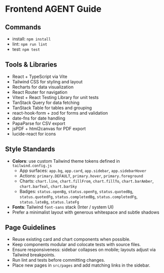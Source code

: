 # Frontend AGENT Guide

## Commands
- install: `npm install`
- lint: `npm run lint`
- test: `npm test`

## Tools & Libraries
- React + TypeScript via Vite
- Tailwind CSS for styling and layout
- Recharts for data visualization
- React Router for navigation
- Vitest + React Testing Library for unit tests
- TanStack Query for data fetching
- TanStack Table for tables and grouping
- react-hook-form + zod for forms and validation
- date-fns for date handling
- PapaParse for CSV export
- jsPDF + html2canvas for PDF export
- lucide-react for icons

## Style Standards
- **Colors**: use custom Tailwind theme tokens defined in `tailwind.config.js`
  - App surfaces: `app.bg`, `app.card`, `app.sidebar`, `app.sidebarHover`
  - Actions: `primary.DEFAULT`, `primary.hover`, `primary.foreground`
  - Charts: `chart.line`, `chart.fillFrom`, `chart.fillTo`, `chart.barAmber`, `chart.barTeal`, `chart.barSky`
  - Badges: `status.openBg`, `status.openFg`, `status.quotedBg`, `status.quotedFg`, `status.completedBg`, `status.completedFg`, `status.lateBg`, `status.lateFg`
- **Fonts**: Tailwind `font-sans` stack (Inter / system UI)
- Prefer a minimalist layout with generous whitespace and subtle shadows

## Page Guidelines
- Reuse existing card and chart components when possible.
- Keep components modular and colocate tests with source files.
- Ensure responsiveness: sidebar collapses on mobile; layouts adjust via Tailwind breakpoints.
- Run lint and tests before committing changes.
- Place new pages in `src/pages` and add matching links in the sidebar.

